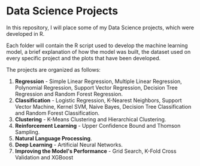 # Data Science Projects

In this repository, I will place some of my Data Science projects, which were developed in R.

Each folder will contain the R script used to develop the machine learning model, a brief explanation of how the model was built, the dataset used on every specific project and the plots that have been developed.

The projects are organized as follows:

  1) **Regression** - Simple Linear Regression, Multiple Linear Regression, Polynomial Regression, Support Vector Regression, Decision Tree Regression and Random Forest Regression.
  2) **Classification** - Logistic Regression, K-Nearest Neighbors, Support Vector Machine, Kernel SVM, Naive Bayes, Decision Tree Classification and Random Forest Classification.
  3) **Clustering** - K-Means Clustering and Hierarchical Clustering.
  4) **Reinforcement Learning** - Upper Confidence Bound and Thomson Sampling.
  5) **Natural Language Processing**.
  6) **Deep Learning** - Artificial Neural Networks.
  7) **Improving the Model's Performance** - Grid Search, K-Fold Cross Validation and XGBoost
